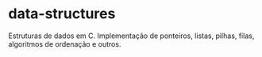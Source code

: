 # data-structures
Estruturas de dados em C. Implementação de ponteiros, listas, pilhas, filas, algoritmos de ordenação e outros.
